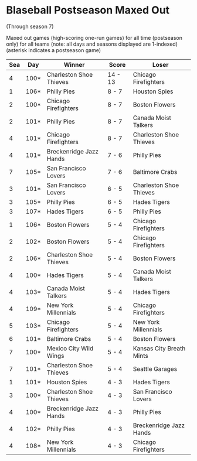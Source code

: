 # Blaseball Postseason Maxed Out
(Through season 7)



Maxed out games (high-scoring one-run games) for all time (postseason only) for all teams (note: all days and seasons displayed are 1-indexed) (asterisk indicates a postseason game)


| Sea | Day | Winner | Score | Loser | 
| ------ |------ |------ |------ |------ |
| 4 | 100* | Charleston Shoe Thieves | 14 - 13 | Chicago Firefighters | 
| 1 | 106* | Philly Pies | 8 - 7 | Houston Spies | 
| 2 | 100* | Chicago Firefighters | 8 - 7 | Boston Flowers | 
| 2 | 101* | Philly Pies | 8 - 7 | Canada Moist Talkers | 
| 4 | 101* | Chicago Firefighters | 8 - 7 | Charleston Shoe Thieves | 
| 4 | 101* | Breckenridge Jazz Hands | 7 - 6 | Philly Pies | 
| 7 | 105* | San Francisco Lovers | 7 - 6 | Baltimore Crabs | 
| 3 | 101* | San Francisco Lovers | 6 - 5 | Charleston Shoe Thieves | 
| 3 | 105* | Philly Pies | 6 - 5 | Hades Tigers | 
| 3 | 107* | Hades Tigers | 6 - 5 | Philly Pies | 
| 1 | 106* | Boston Flowers | 5 - 4 | Chicago Firefighters | 
| 2 | 102* | Boston Flowers | 5 - 4 | Chicago Firefighters | 
| 2 | 106* | Charleston Shoe Thieves | 5 - 4 | Boston Flowers | 
| 4 | 100* | Hades Tigers | 5 - 4 | Canada Moist Talkers | 
| 4 | 103* | Canada Moist Talkers | 5 - 4 | Hades Tigers | 
| 4 | 109* | New York Millennials | 5 - 4 | Chicago Firefighters | 
| 5 | 103* | Chicago Firefighters | 5 - 4 | New York Millennials | 
| 6 | 101* | Baltimore Crabs | 5 - 4 | Boston Flowers | 
| 7 | 100* | Mexico City Wild Wings | 5 - 4 | Kansas City Breath Mints | 
| 7 | 101* | Charleston Shoe Thieves | 5 - 4 | Seattle Garages | 
| 1 | 101* | Houston Spies | 4 - 3 | Hades Tigers | 
| 3 | 100* | Charleston Shoe Thieves | 4 - 3 | San Francisco Lovers | 
| 4 | 100* | Breckenridge Jazz Hands | 4 - 3 | Philly Pies | 
| 4 | 102* | Philly Pies | 4 - 3 | Breckenridge Jazz Hands | 
| 4 | 108* | New York Millennials | 4 - 3 | Chicago Firefighters | 


